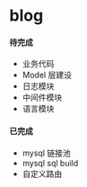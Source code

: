 # blog

#### 待完成
- 业务代码
- Model 层建设
- 日志模块
- 中间件模块
- 语言模块


#### 已完成
- mysql 链接池
- mysql sql build
- 自定义路由